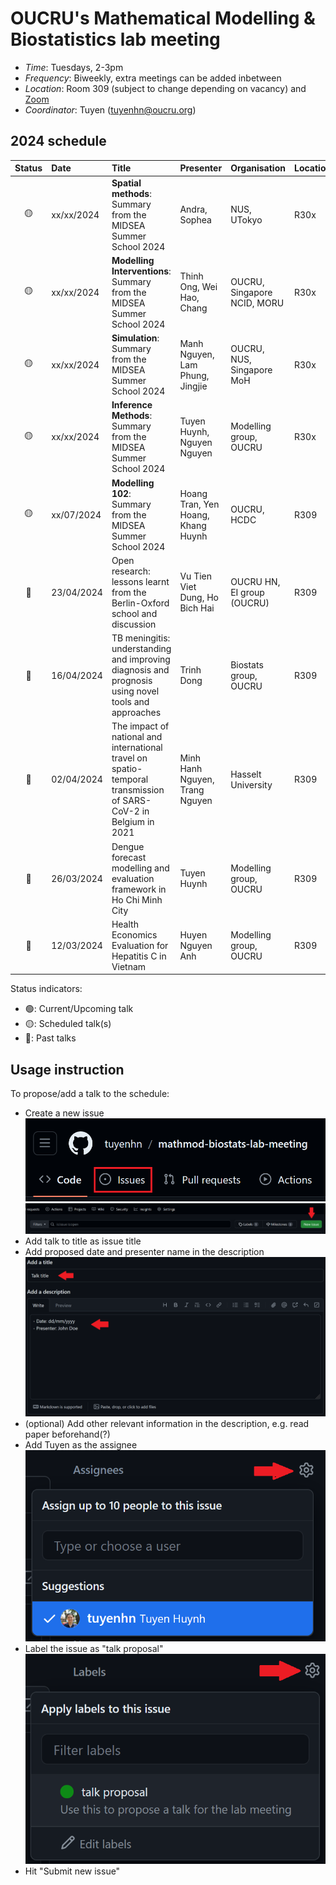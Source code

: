 # OUCRU's Mathematical Modelling & Biostatistics lab meeting

- _Time_: Tuesdays, 2-3pm
- _Frequency_: Biweekly, extra meetings can be added inbetween
- _Location_: Room 309 (subject to change depending on vacancy) and [Zoom](https://zoom.us/j/97208653692?pwd=UHR3bFhuejZrTERNS0FYUGZ0NkFCdz09)
- _Coordinator_: Tuyen (<tuyenhn@oucru.org>)

## 2024 schedule

| Status | Date       | Title                                                                                                            | Presenter                          | Organisation                | Location |
| :----: | :--------- | :--------------------------------------------------------------------------------------------------------------- | :--------------------------------- | :-------------------------- | :------- |
|   🟡   | xx/xx/2024 | **Spatial methods**: Summary from the MIDSEA Summer School 2024                                                  | Andra, Sophea                      | NUS, UTokyo                 | R30x     |
|   🟡   | xx/xx/2024 | **Modelling Interventions**: Summary from the MIDSEA Summer School 2024                                          | Thinh Ong, Wei Hao, Chang          | OUCRU, Singapore NCID, MORU | R30x     |
|   🟡   | xx/xx/2024 | **Simulation**: Summary from the MIDSEA Summer School 2024                                                       | Manh Nguyen, Lam Phung, Jingjie    | OUCRU, NUS, Singapore MoH   | R30x     |
|   🟡   | xx/xx/2024 | **Inference Methods**: Summary from the MIDSEA Summer School 2024                                                | Tuyen Huynh, Nguyen Nguyen         | Modelling group, OUCRU      | R30x     |
|   🟡   | xx/07/2024 | **Modelling 102**: Summary from the MIDSEA Summer School 2024                                                    | Hoang Tran, Yen Hoang, Khang Huynh | OUCRU, HCDC                 | R309     |
|   🔴   | 23/04/2024 | Open research: lessons learnt from the Berlin-Oxford school and discussion                                       | Vu Tien Viet Dung, Ho Bich Hai     | OUCRU HN, EI group (OUCRU)  | R309     |
|   🔴   | 16/04/2024 | TB meningitis: understanding and improving diagnosis and prognosis using novel tools and approaches              | Trinh Dong                         | Biostats group, OUCRU       | R309     |
|   🔴   | 02/04/2024 | The impact of national and international travel on spatio-temporal transmission of SARS-CoV-2 in Belgium in 2021 | Minh Hanh Nguyen, Trang Nguyen     | Hasselt University          | R309     |
|   🔴   | 26/03/2024 | Dengue forecast modelling and evaluation framework in Ho Chi Minh City                                           | Tuyen Huynh                        | Modelling group, OUCRU      | R309     |
|   🔴   | 12/03/2024 | Health Economics Evaluation for Hepatitis C in Vietnam                                                           | Huyen Nguyen Anh                   | Modelling group, OUCRU      | R309     |

Status indicators:

- 🟢: Current/Upcoming talk
- 🟡: Scheduled talk(s)
- 🔴: Past talks

## Usage instruction

To propose/add a talk to the schedule:

- Create a new issue
  ![issue-button](proposal_instructions/1.png)
  ![create-new-issue](proposal_instructions/2.png)
- Add talk to title as issue title
- Add proposed date and presenter name in the description
  ![add-info](proposal_instructions/3.png)
- (optional) Add other relevant information in the description, e.g. read paper beforehand(?)
- Add Tuyen as the assignee
  ![add-assignee](proposal_instructions/4.png)
- Label the issue as "talk proposal"
  ![add-label](proposal_instructions/5.png)
- Hit "Submit new issue"
